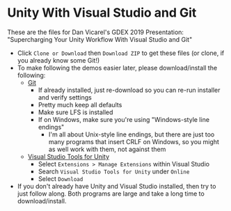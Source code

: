# Unity With Visual Studio and Git

These are the files for Dan Vicarel's GDEX 2019 Presentation: "Supercharging Your Unity Workflow With Visual Studio and Git"

- Click `Clone or Download` then `Download ZIP` to get these files (or clone, if you already know some Git!)
- To make following the demos easier later, please download/install the following:
  - [Git](https://git-scm.com)
    - If already installed, just re-download so you can re-run installer and verify settings
    - Pretty much keep all defaults
    - Make sure LFS is installed
    - If on Windows, make sure you're using "Windows-style line endings"
      - I'm all about Unix-style line endings, but there are just too many programs that insert CRLF on Windows, so you might as well work with them, not against them
  - [Visual Studio Tools for Unity](https://docs.microsoft.com/en-us/visualstudio/cross-platform/visual-studio-tools-for-unity)
    - Select `Extensions > Manage Extensions` within Visual Studio
    - Search `Visual Studio Tools for Unity` under `Online`
    - Select `Download`
- If you don't already have Unity and Visual Studio installed, then try to just follow along. Both programs are large and take a long time to download/install.
